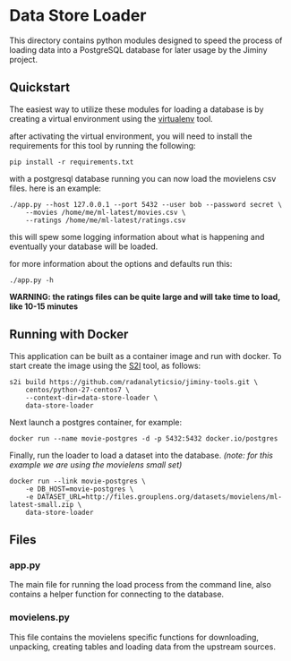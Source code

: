 # Data Store Loader

This directory contains python modules designed to speed the process of
loading data into a PostgreSQL database for later usage by the Jiminy project.

## Quickstart

The easiest way to utilize these modules for loading a database is by
creating a virtual environment using the
[virtualenv](https://pypi.python.org/pypi/virtualenv) tool.

after activating the virtual environment, you will need to install the
requirements for this tool by running the following:

    pip install -r requirements.txt

with a postgresql database running you can now load the movielens csv files.
here is an example:

    ./app.py --host 127.0.0.1 --port 5432 --user bob --password secret \
        --movies /home/me/ml-latest/movies.csv \
        --ratings /home/me/ml-latest/ratings.csv

this will spew some logging information about what is happening and eventually
your database will be loaded.

for more information about the options and defaults run this:

    ./app.py -h


**WARNING: the ratings files can be quite large and will take time to load,
    like 10-15 minutes**

## Running with Docker

This application can be built as a container image and run with docker. To
start create the image using the
[S2I](https://github.com/openshift/source-to-image) tool, as follows:

```
s2i build https://github.com/radanalyticsio/jiminy-tools.git \
    centos/python-27-centos7 \
    --context-dir=data-store-loader \
    data-store-loader
```

Next launch a postgres container, for example:

```
docker run --name movie-postgres -d -p 5432:5432 docker.io/postgres
```

Finally, run the loader to load a dataset into the database. *(note: for this
example we are using the movielens small set)*

```
docker run --link movie-postgres \
    -e DB_HOST=movie-postgres \
    -e DATASET_URL=http://files.grouplens.org/datasets/movielens/ml-latest-small.zip \
    data-store-loader
```

## Files

### app.py

The main file for running the load process from the command line, also
contains a helper function for connecting to the database.

### movielens.py

This file contains the movielens specific functions for downloading,
unpacking, creating tables and loading data from the upstream sources.
